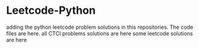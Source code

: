 # Leetcode-Python
adding the python leetcode problem solutions in this repositories. 
The code files are here.
all CTCI problems solutions are here
some leetcode solutions are here
























































































































































































































































































































































































































































































































































































































































































































































































































































































































































































































































































































































































































